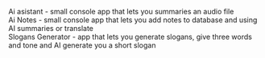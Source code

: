Ai asistant - small console app that lets you summaries an audio file<br>
Ai Notes - small console app that lets you add notes to database and using AI summaries or translate<br>
Slogans Generator - app that lets you generate slogans, give three words and tone and AI generate you a short slogan<br>
